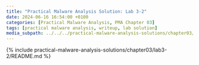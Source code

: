 ```yaml
---
title: "Practical Malware Analysis Solution: Lab 3-2"
date: 2024-06-16 16:54:00 +0100
categories: [Practical Malware Analysis, PMA Chapter 03]
tags: [practical malware analysis, writeup, lab solution]
media_subpath: ../../../practical-malware-analysis-solutions/chapter03/lab3-2
---
```


{% include practical-malware-analysis-solutions/chapter03/lab3-2/README.md %}